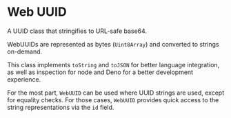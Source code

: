 # Web UUID
A UUID class that stringifies to URL-safe base64.

WebUUIDs are represented as bytes (`Uint8Array`) and converted to strings on-demand.

This class implements `toString` and `toJSON` for better language integration,
as well as inspection for node and Deno for a better development experience.

For the most part, `WebUUID` can be used where  UUID strings are used,
except for equality checks. For those cases, `WebUUID` provides quick access 
to the string representations via the `id` field.
